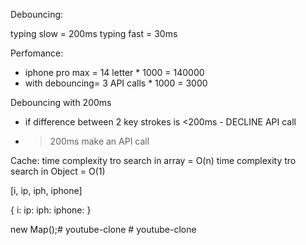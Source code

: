 Debouncing: 


typing slow = 200ms
typing fast = 30ms


Perfomance: 
 - iphone pro max = 14 letter * 1000  = 140000
 - with debouncing= 3 API calls * 1000 = 3000



 Debouncing with 200ms
 - if difference between 2 key strokes is <200ms - DECLINE API call
- >200ms make an API call






Cache: 
time complexity tro search in array = O(n)
time complexity tro search in Object = O(1)

[i, ip, iph, iphone]

{
    i: 
    ip:
    iph: 
    iphone:
}

new Map();#   y o u t u b e - c l o n e  
 #   y o u t u b e - c l o n e  
 